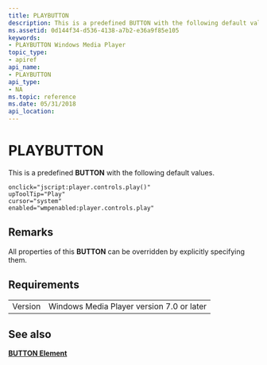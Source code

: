```yaml
---
title: PLAYBUTTON
description: This is a predefined BUTTON with the following default values.
ms.assetid: 0d144f34-d536-4138-a7b2-e36a9f85e105
keywords:
- PLAYBUTTON Windows Media Player
topic_type:
- apiref
api_name:
- PLAYBUTTON
api_type:
- NA
ms.topic: reference
ms.date: 05/31/2018
api_location: 
---
```


# PLAYBUTTON

This is a predefined **BUTTON** with the following default values.

``` syntax
onclick="jscript:player.controls.play()"
upToolTip="Play"
cursor="system"
enabled="wmpenabled:player.controls.play"
```

## Remarks

All properties of this **BUTTON** can be overridden by explicitly specifying them.

## Requirements



|                    |                                                      |
|--------------------|------------------------------------------------------|
| Version<br/> | Windows Media Player version 7.0 or later<br/> |



## See also

<dl> <dt>

[**BUTTON Element**](button-element.md)
</dt> </dl>

 

 





